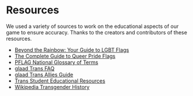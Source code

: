 # Resources
We used a variety of sources to work on the educational aspects of our game to ensure accuracy.
Thanks to the creators and contributors of these resources. 
* [Beyond the Rainbow: Your Guide to LGBT Flags](http://www.newnownext.com/guide-lgbt-flags/07/2017/)
* [The Complete Guide to Queer Pride Flags](https://www.pride.com/pride/2018/6/13/complete-guide-queer-pride-flags-0#media-gallery-media-11)
* [PFLAG National Glossary of Terms](https://pflag.org/glossary)
* [glaad Trans FAQ](glaad.org/transgender/transfaq)
* [glaad Trans Allies Guide](glaad.org/transgender/allies)
* [Trans Student Educational Resources](http://transstudent.org/)
* [Wikipedia Transgender History](https://en.wikipedia.org/wiki/Transgender_history)
